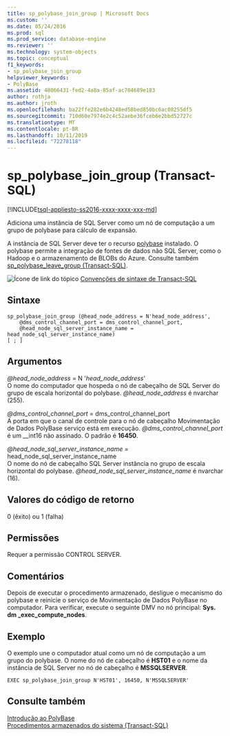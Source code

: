 ```yaml
---
title: sp_polybase_join_group | Microsoft Docs
ms.custom: ''
ms.date: 05/24/2016
ms.prod: sql
ms.prod_service: database-engine
ms.reviewer: ''
ms.technology: system-objects
ms.topic: conceptual
f1_keywords:
- sp_polybase_join_group
helpviewer_keywords:
- PolyBase
ms.assetid: 48066431-fed2-4a8a-85af-ac704689e183
author: rothja
ms.author: jroth
ms.openlocfilehash: ba22ffe282e6b4248ed58bed850bc6ac08255df5
ms.sourcegitcommit: 710d60e7974e2c4c52aebe36fceb6e2bbd52727c
ms.translationtype: MT
ms.contentlocale: pt-BR
ms.lasthandoff: 10/11/2019
ms.locfileid: "72278118"
---
```

# <a name="sp_polybase_join_group-transact-sql"></a>sp_polybase_join_group (Transact-SQL)
[!INCLUDE[tsql-appliesto-ss2016-xxxx-xxxx-xxx-md](../../includes/tsql-appliesto-ss2016-xxxx-xxxx-xxx-md.md)]

  Adiciona uma instância de SQL Server como um nó de computação a um grupo de polybase para cálculo de expansão.  
  
 A instância de SQL Server deve ter o recurso [polybase](../../relational-databases/polybase/polybase-guide.md) instalado.  O polybase permite a integração de fontes de dados não SQL Server, como o Hadoop e o armazenamento de BLOBs do Azure. Consulte também [sp_polybase_leave_group &#40;Transact-SQL&#41;](../../relational-databases/system-stored-procedures/polybase-stored-procedures-sp-polybase-leave-group.md).  
  
 ![Ícone de link do tópico](../../database-engine/configure-windows/media/topic-link.gif "Ícone de link do tópico") [Convenções de sintaxe de Transact-SQL](../../t-sql/language-elements/transact-sql-syntax-conventions-transact-sql.md)  
  
## <a name="syntax"></a>Sintaxe  
  
```  
sp_polybase_join_group (@head_node_address = N'head_node_address',  
    @dms_control_channel_port = dms_control_channel_port,  
    @head_node_sql_server_instance_name = head_node_sql_server_instance_name)  
[ ; ]          
```  
  
## <a name="arguments"></a>Argumentos  
 *\@head_node_address* = N '*head_node_address*'  
 O nome do computador que hospeda o nó de cabeçalho de SQL Server do grupo de escala horizontal do polybase. *\@head_node_address* é nvarchar (255).  
  
 *\@dms_control_channel_port* = dms_control_channel_port  
 A porta em que o canal de controle para o nó de cabeçalho Movimentação de Dados PolyBase serviço está em execução. *\@dms_control_channel_port* é um __int16 não assinado. O padrão é **16450**.  
  
 *\@head_node_sql_server_instance_name* = head_node_sql_server_instance_name  
 O nome do nó de cabeçalho SQL Server instância no grupo de escala horizontal do polybase. *\@head_node_sql_server_instance_name* é nvarchar (16).  
  
## <a name="return-code-values"></a>Valores do código de retorno  
 0 (êxito) ou 1 (falha)  
  
## <a name="permissions"></a>Permissões  
 Requer a permissão CONTROL SERVER.  
  
## <a name="remarks"></a>Comentários  
 Depois de executar o procedimento armazenado, desligue o mecanismo do polybase e reinicie o serviço de Movimentação de Dados PolyBase no computador. Para verificar, execute o seguinte DMV no nó principal: **Sys. dm _exec_compute_nodes**.  
  
## <a name="example"></a>Exemplo  
 O exemplo une o computador atual como um nó de computação a um grupo do polybase.  O nome do nó de cabeçalho é **HST01** e o nome da instância de SQL Server no nó de cabeçalho é **MSSQLSERVER**.  
  
```  
EXEC sp_polybase_join_group N'HST01', 16450, N'MSSQLSERVER'   
```  
  
## <a name="see-also"></a>Consulte também  
 [Introdução ao PolyBase](../../relational-databases/polybase/get-started-with-polybase.md)   
 [Procedimentos armazenados do sistema &#40;Transact-SQL&#41;](../../relational-databases/system-stored-procedures/system-stored-procedures-transact-sql.md)  
  
  
